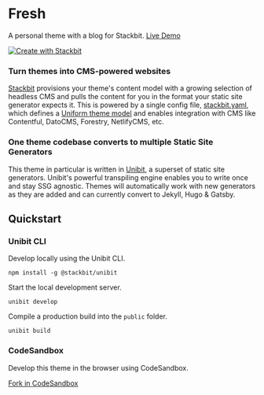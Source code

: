 # Fresh

A personal theme with a blog for Stackbit. [Live Demo](https://themes.stackbit.com/demos/fresh)

[![Create with Stackbit](https://assets.stackbit.com/badge/create-with-stackbit.svg)](https://app.stackbit.com/create?theme=https://github.com/stackbithq/stackbit-theme-fresh)

### Turn themes into CMS-powered websites

[Stackbit](https://www.stackbit.com/) provisions your theme's content model with a growing selection of headless CMS and pulls the content for you in the format your static site generator expects it. This is powered by a single config file, [stackbit.yaml](https://docs.stackbit.com/uniform/stackbit-yaml/), which defines a [Uniform theme model](https://docs.stackbit.com/uniform/) and enables integration with CMS like Contentful, DatoCMS, Forestry, NetlifyCMS, etc.

### One theme codebase converts to multiple Static Site Generators

This theme in particular is written in [Unibit](https://docs.stackbit.com/unibit/), a superset of static site generators. Unibit's powerful transpiling engine enables you to write once and stay SSG agnostic. Themes will automatically work with new generators as they are added and can currently convert to Jekyll, Hugo & Gatsby.

## Quickstart

### Unibit CLI

Develop locally using the Unibit CLI. 

```
npm install -g @stackbit/unibit
```

Start the local development server. 

```
unibit develop
```

Compile a production build into the `public` folder.

```
unibit build
```

### CodeSandbox

Develop this theme in the browser using CodeSandbox.

[Fork in CodeSandbox](https://codesandbox.io/s/github/stackbithq/stackbit-theme-fresh)

